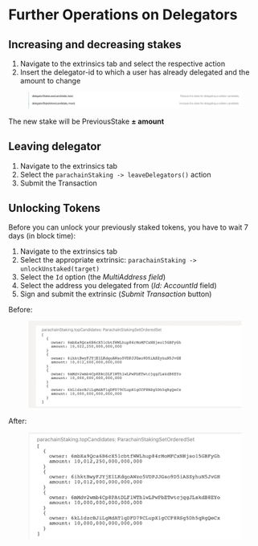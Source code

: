 # Further Operations on Delegators

## Increasing and decreasing stakes

1. Navigate to the extrinsics tab and select the respective action
2. Insert the delegator-id to which a user has already delegated and the amount to change

<figure><img src="../../.gitbook/assets/Screenshot_2022-11-16_at_15.45.48.png" alt=""><figcaption></figcaption></figure>

The new stake will be PreviousStake **± amount**

## Leaving delegator

1. Navigate to the extrinsics tab
2. Select the `parachainStaking -> leaveDelegators()` action
3. Submit the Transaction

## Unlocking Tokens

Before you can unlock your previously staked tokens, you have to wait 7 days (in block time):

1. Navigate to the extrinsics tab
2. Select the appropriate extrinsic: `parachainStaking -> unlockUnstaked(target)`
3. Select the `Id` option (the _MultiAddress field_)
4. Select the address you delegated from (_Id: AccountId_ field)
5. Sign and submit the extrinsic (_Submit Transaction_ button)

Before:&#x20;



<figure><img src="../../.gitbook/assets/Screenshot_2022-11-17_at_11.59.37.png" alt=""><figcaption></figcaption></figure>

After:&#x20;

<figure><img src="../../.gitbook/assets/Screenshot_2022-11-17_at_12.00.41 (1).png" alt=""><figcaption></figcaption></figure>
